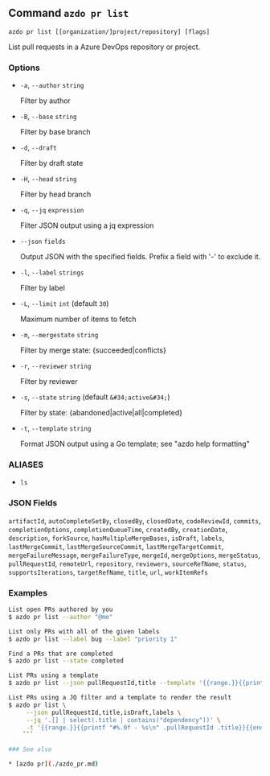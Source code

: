 ## Command `azdo pr list`

```
azdo pr list [[organization/]project/repository] [flags]
```

List pull requests in a Azure DevOps repository or project.


### Options


* `-a`, `--author` `string`

	Filter by author

* `-B`, `--base` `string`

	Filter by base branch

* `-d`, `--draft`

	Filter by draft state

* `-H`, `--head` `string`

	Filter by head branch

* `-q`, `--jq` `expression`

	Filter JSON output using a jq expression

* `--json` `fields`

	Output JSON with the specified fields. Prefix a field with &#39;-&#39; to exclude it.

* `-l`, `--label` `strings`

	Filter by label

* `-L`, `--limit` `int` (default `30`)

	Maximum number of items to fetch

* `-m`, `--mergestate` `string`

	Filter by merge state: {succeeded|conflicts}

* `-r`, `--reviewer` `string`

	Filter by reviewer

* `-s`, `--state` `string` (default `&#34;active&#34;`)

	Filter by state: {abandoned|active|all|completed}

* `-t`, `--template` `string`

	Format JSON output using a Go template; see &#34;azdo help formatting&#34;


### ALIASES

- `ls`

### JSON Fields

`artifactId`, `autoCompleteSetBy`, `closedBy`, `closedDate`, `codeReviewId`, `commits`, `completionOptions`, `completionQueueTime`, `createdBy`, `creationDate`, `description`, `forkSource`, `hasMultipleMergeBases`, `isDraft`, `labels`, `lastMergeCommit`, `lastMergeSourceCommit`, `lastMergeTargetCommit`, `mergeFailureMessage`, `mergeFailureType`, `mergeId`, `mergeOptions`, `mergeStatus`, `pullRequestId`, `remoteUrl`, `repository`, `reviewers`, `sourceRefName`, `status`, `supportsIterations`, `targetRefName`, `title`, `url`, `workItemRefs`

### Examples

```bash
List open PRs authored by you
$ azdo pr list --author "@me"

List only PRs with all of the given labels
$ azdo pr list --label bug --label "priority 1"

Find a PRs that are completed
$ azdo pr list --state completed

List PRs using a template
$ azdo pr list --json pullRequestId,title --template '{{range.}}{{printf "#%.0f - %s\n" .pullRequestId .title}}{{end}}'

List PRs using a JQ filter and a template to render the result
$ azdo pr list \
     --json pullRequestId,title,isDraft,labels \
     --jq '.[] | select(.title | contains("dependency"))' \
     -t '{{range.}}{{printf "#%.0f - %s\n" .pullRequestId .title}}{{end}}'
 	```

### See also

* [azdo pr](./azdo_pr.md)
